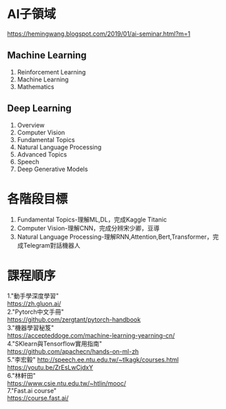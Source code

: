 # AI子領域
https://hemingwang.blogspot.com/2019/01/ai-seminar.html?m=1

## Machine Learning  
1. Reinforcement Learning  
2. Machine Learning  
3. Mathematics  

## Deep Learning
1. Overview  
2. Computer Vision  
3. Fundamental Topics  
4. Natural Language Processing  
5. Advanced Topics  
6. Speech  
7. Deep Generative Models  

# 各階段目標  
1. Fundamental Topics-理解ML,DL，完成Kaggle Titanic  
2. Computer Vision-理解CNN，完成分辨宋少卿，豆導  
3. Natural Language Processing-理解RNN,Attention,Bert,Transformer，完成Telegram對話機器人  

# 課程順序  
1."動手學深度學習"  
https://zh.gluon.ai/  
2."Pytorch中文手冊"    
https://github.com/zergtant/pytorch-handbook  
3."機器學習秘笈"  
https://accepteddoge.com/machine-learning-yearning-cn/  
4."SKlearn與Tensorflow實用指南"  
https://github.com/apachecn/hands-on-ml-zh  
5."李宏毅"
http://speech.ee.ntu.edu.tw/~tlkagk/courses.html  
https://youtu.be/ZrEsLwCjdxY  
6."林軒田"  
https://www.csie.ntu.edu.tw/~htlin/mooc/  
7."Fast.ai course"  
https://course.fast.ai/  

